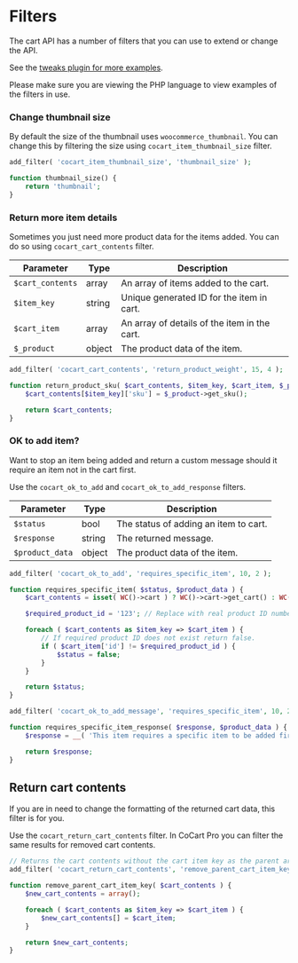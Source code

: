 # Filters #

The cart API has a number of filters that you can use to extend or change the API.

See the [tweaks plugin for more examples](https://github.com/co-cart/co-cart-tweaks).

<aside class="notice">
Please make sure you are viewing the PHP language to view examples of the filters in use.
</aside>

### Change thumbnail size ###

By default the size of the thumbnail uses `woocommerce_thumbnail`. You can change this by filtering the size using `cocart_item_thumbnail_size` filter.

```php
add_filter( 'cocart_item_thumbnail_size', 'thumbnail_size' );

function thumbnail_size() {
    return 'thumbnail';
}
```

### Return more item details ###

Sometimes you just need more product data for the items added. You can do so using `cocart_cart_contents` filter.

| Parameter | Type | Description |
| ------------ | -------------- | ------------ |
| `$cart_contents` | array | An array of items added to the cart. |
| `$item_key` | string | Unique generated ID for the item in cart. |
| `$cart_item` | array | An array of details of the item in the cart. |
| `$_product` | object | The product data of the item. |

```php
add_filter( 'cocart_cart_contents', 'return_product_weight', 15, 4 );

function return_product_sku( $cart_contents, $item_key, $cart_item, $_product ) {
    $cart_contents[$item_key]['sku'] = $_product->get_sku();

    return $cart_contents;
}
```

### OK to add item? ###

Want to stop an item being added and return a custom message should it require an item not in the cart first.

Use the `cocart_ok_to_add` and `cocart_ok_to_add_response` filters.

| Parameter | Type | Description |
| ------------ | -------------- | ------------ |
| `$status` | bool | The status of adding an item to cart. |
| `$response` | string | The returned message. |
| `$product_data` | object | The product data of the item. |

```php
add_filter( 'cocart_ok_to_add', 'requires_specific_item', 10, 2 );

function requires_specific_item( $status, $product_data ) {
    $cart_contents = isset( WC()->cart ) ? WC()->cart->get_cart() : WC()->session->cart;

    $required_product_id = '123'; // Replace with real product ID number.

    foreach ( $cart_contents as $item_key => $cart_item ) { 
        // If required product ID does not exist return false.
        if ( $cart_item['id'] != $required_product_id ) {
            $status = false;
        }
    }

    return $status;
}
```

```php
add_filter( 'cocart_ok_to_add_message', 'requires_specific_item', 10, 2 );

function requires_specific_item_response( $response, $product_data ) {
    $response = __( 'This item requires a specific item to be added first to the cart.' );

    return $response;
}
```

## Return cart contents ##

If you are in need to change the formatting of the returned cart data, this filter is for you.

Use the `cocart_return_cart_contents` filter. In CoCart Pro you can filter the same results for removed cart contents.

```php
// Returns the cart contents without the cart item key as the parent array.
add_filter( 'cocart_return_cart_contents', 'remove_parent_cart_item_key', 0 );

function remove_parent_cart_item_key( $cart_contents ) {
    $new_cart_contents = array();

    foreach ( $cart_contents as $item_key => $cart_item ) {
        $new_cart_contents[] = $cart_item;
    }

    return $new_cart_contents;
}
```
